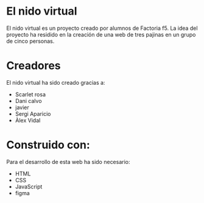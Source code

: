 # El nido virtual 

El nido virtual es un proyecto creado por alumnos de Factoria f5. La idea del proyecto ha residido en la creación de una web de tres pajinas en un grupo de cinco personas.

# Creadores
El nido virtual ha sido creado gracias a:

- Scarlet rosa
- Dani calvo
- javier
- Sergi Aparicio
- Àlex Vidal

# Construido con:
Para el desarrollo de esta web ha sido necesario:

- HTML
- CSS
- JavaScript
- figma
